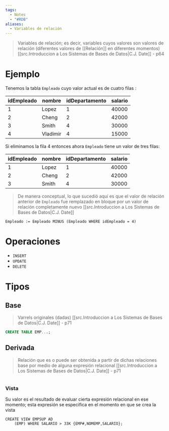 ```yaml
---
tags:
  - Notes
  - "#RDB"
aliases:
  - Variables de relación
---
```

>Variables de relación; es decir, variables cuyos valores son valores de relación (diferentes valores de [[Relación]] en diferentes momentos)
>[[src.Introduccion a Los Sistemas de Bases de Datos|C.J. Date]] - p64

# Ejemplo
Tenemos la tabla `Empleado` cuyo valor actual  es de cuatro filas :

| idEmpleado | nombre   | idDepartamento | salario |
| ---------- | -------- | -------------- | ------- |
| 1          | Lopez    | 1              | 40000   |
| 2          | Cheng    | 2              | 42000   |
| 3          | Smith    | 4              | 30000   |
| 4          | Vladimir | 4              | 15000   |
Si eliminamos la fila 4 entonces ahora `Empleado` tiene un valor de tres filas:

| idEmpleado | nombre | idDepartamento | salario |
| ---------- | ------ | -------------- | ------- |
| 1          | Lopez  | 1              | 40000   |
| 2          | Cheng  | 2              | 42000   |
| 3          | Smith  | 4              | 30000   |

> De manera conceptual, lo que sucedió aquí es que el valor de relación anterior de `Empleado` fue remplazado en bloque por un valor de relación completamente nuevo
> [[src.Introduccion a Los Sistemas de Bases de Datos|C.J. Date]]

```TutorialD
Empleado := Empleado MINUS (Empleado WHERE idEmpleado = 4) 
```

# Operaciones
- `INSERT`
- `UPDATE`
- `DELETE`

# Tipos
## Base
>Varrels originales (dadas)
>[[src.Introduccion a Los Sistemas de Bases de Datos|C.J. Date]] - p71

```SQL
CREATE TABLE EMP...;
```
## Derivada
>Relación que es o puede ser obtenida a partir de dichas relaciones base por medio de alguna expresión relacional
>[[src.Introduccion a Los Sistemas de Bases de Datos|C.J. Date]] - p71

```SQL

```
### Vista
Su valor es el resultado de evaluar cierta expresión relacional en ese momento; esta expresión se especifica en el momento en que se crea la vista

```TutorialD
CREATE VIEW EMPSUP AD
	(EMP) WHERE SALARIO > 33K {EMP#,NOMEMP,SALARIO};
```